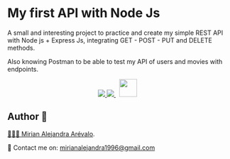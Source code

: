 # My first API with Node Js

A small and interesting project to practice and create my simple REST API with Node js + Express Js, integrating GET - POST - PUT and DELETE methods.

Also knowing Postman to be able to test my API of users and movies with endpoints.



<p align="center"> 
<a href="https://developer.mozilla.org/en-US/docs/Web/JavaScript" target="_blank"> <img src="https://img.icons8.com/color/48/000000/javascript.png"/> </a> 
<a style="padding-right:8px;" href="https://nodejs.org" target="_blank"> <img src="https://img.icons8.com/color/48/000000/nodejs.png"/> </a>
<a style="padding-right:8px;" href="https://nodejs.org" target="_blank"> <img width="40px" src="https://user-images.githubusercontent.com/91838806/168947171-8a8bfb3b-40ed-4400-8359-2587c5ff4c62.png"/></a>
</p

## 
## Author 🎇
[🙋🏽‍♀️ Mirian Alejandra Arévalo](https://github.com/mirianalejandra1996).

📧 Contact me on: mirianalejandra1996@gmail.com